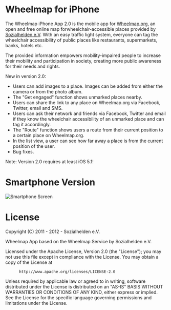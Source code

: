 Wheelmap for iPhone
====================

The Wheelmap iPhone App 2.0 is the mobile app for [Wheelmap.org][2], an open and free online map forwheelchair-accessible places provided by [Sozialhelden e.V][1]. With an easy traffic light system, everyone can tag the wheelchair accessibility of public places like
restaurants, supermarkets, banks, hotels etc.

The provided information empowers mobility-impaired people to increase their mobility and participation in society, creating more public awareness for their needs and rights.

New in version 2.0:
 - Users can add images to a place. Images can be added from either the camera or from the photo album.
 - The "Get engaged" function shows unmarked places nearby.
 - Users can share the link to any place on Wheelmap.org via Facebook, Twitter, email and SMS.
 - Users can ask their network and friends via Facebook, Twitter and email if they know the wheelchair accessibility of an unmarked place and can tag it accordingly.
 - The "Route" function shows users a route from their current position to a certain place on Wheelmap.org.
 - In the list view, a user can see how far away a place is from the current position of the user.
 - Bug fixes.

 Note: Version 2.0 requires at least iOS 5.1!


Smartphone Version
==================
![Smartphone Screen][3]

License
=======
 Copyright (C) 2011 - 2012 - Sozialhelden e.V.

 Wheelmap App based on the Wheelmap Service by Sozialhelden e.V.
  
 Licensed under the Apache License, Version 2.0 (the "License");
 you may not use this file except in compliance with the License.
 You may obtain a copy of the License at
 
          http://www.apache.org/licenses/LICENSE-2.0
  
 Unless required by applicable law or agreed to in writing, software
 distributed under the License is distributed on an "AS-IS" BASIS
 WITHOUT WARRANTIES OR CONDITIONS OF ANY KIND, either express or implied.
 See the License for the specific language governing permissions and
 limitations under the License.

[1]: http://sozialhelden.de/
[2]: http://wheelmap.org
[3]: https://raw.github.com/sozialhelden/wheelmap-iphone2/master/screenshots/screenshot-app.png
